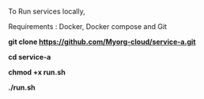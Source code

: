 To Run services locally,

Requirements : Docker, Docker compose and Git

**git clone https://github.com/Myorg-cloud/service-a.git**

**cd service-a**

**chmod +x run.sh**

**./run.sh**
